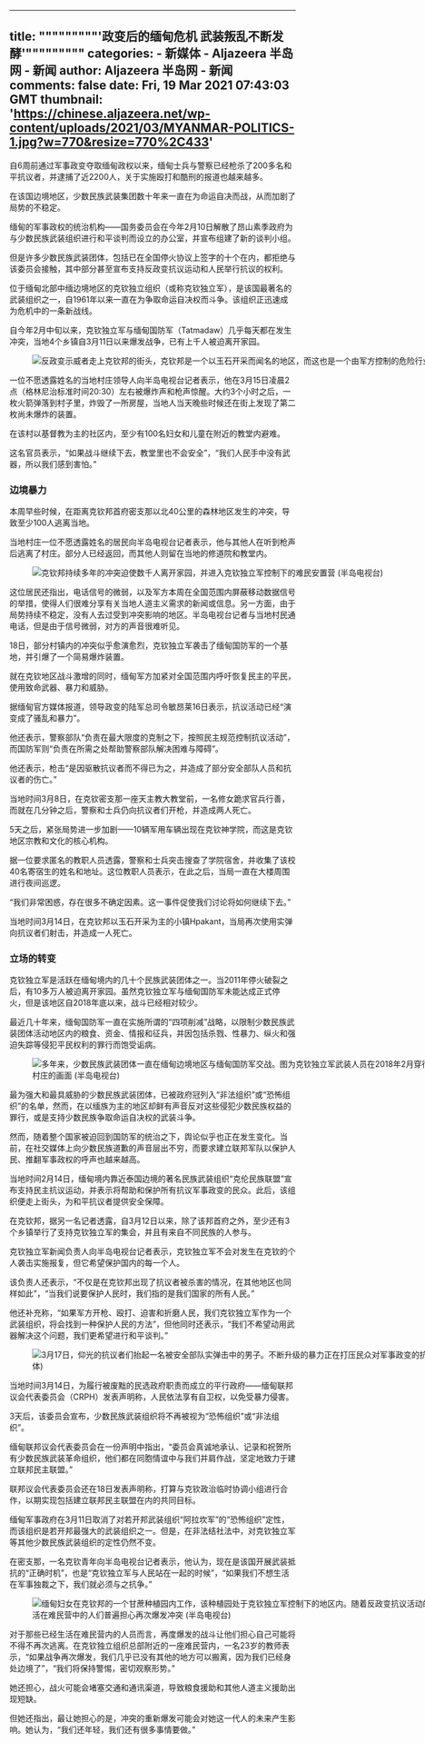 
---
title: """""""""'政变后的缅甸危机 武装叛乱不断发酵'"""""""""
categories: 
    - 新媒体
    - Aljazeera 半岛网 - 新闻
author: Aljazeera 半岛网 - 新闻
comments: false
date: Fri, 19 Mar 2021 07:43:03 GMT
thumbnail: 'https://chinese.aljazeera.net/wp-content/uploads/2021/03/MYANMAR-POLITICS-1.jpg?w=770&resize=770%2C433'
---

<div>   
<p>自6周前通过军事政变夺取缅甸政权以来，缅甸士兵与警察已经枪杀了200多名和平抗议者，并逮捕了近2200人，关于实施殴打和酷刑的报道也越来越多。</p>
<p>在该国边境地区，少数民族武装集团数十年来一直在为命运自决而战，从而加剧了局势的不稳定。</p>
<p>缅甸的军事政权的统治机构——国务委员会在今年2月10日解散了昂山素季政府为与少数民族武装组织进行和平谈判而设立的办公室，并宣布组建了新的谈判小组。</p>
<p>但是许多少数民族武装团体，包括已在全国停火协议上签字的十个在内，都拒绝与该委员会接触，其中部分甚至宣布支持反政变抗议运动和人民举行抗议的权利。</p>
<p>位于缅甸北部中缅边境地区的克钦独立组织（或称克钦独立军），是该国最著名的武装组织之一，自1961年以来一直在为争取命运自决权而斗争。该组织正迅速成为危机中的一条新战线。</p>
<p>自今年2月中旬以来，克钦独立军与缅甸国防军（Tatmadaw）几乎每天都在发生冲突，当地4个乡镇自3月11日以来爆发战争，已有上千人被迫离开家园。</p>
<figure id="attachment_180089" style="width:770px" class="wp-caption aligncenter"><img class="size-fantasia-770 wp-image-180089" src="https://chinese.aljazeera.net/wp-content/uploads/2021/03/MYANMAR-POLITICS-1.jpg?w=770&resize=770%2C433" data-recalc-dims="1" referrerpolicy="no-referrer">反政变示威者走上克钦邦的街头，克钦邦是一个以玉石开采而闻名的地区，而这也是一个由军方控制的危险行业 (路透社)</figure>
<p>一位不愿透露姓名的当地村庄领导人向半岛电视台记者表示，他在3月15日凌晨2点（格林尼治标准时间20:30）左右被爆炸声和枪声惊醒。大约3个小时之后，一枚火箭弹落到村子里，炸毁了一所房屋，当地人当天晚些时候还在街上发现了第二枚尚未爆炸的装置。</p>
<p>在该村以基督教为主的社区内，至少有100名妇女和儿童在附近的教堂内避难。</p>
<p>这名官员表示，“如果战斗继续下去，教堂里也不会安全”，“我们人民手中没有武器，所以我们感到害怕。”</p>
<h3>边境暴力</h3>
<p>本周早些时候，在距离克钦邦首府密支那以北40公里的森林地区发生的冲突，导致至少100人逃离当地。</p>
<p>当地村庄一位不愿透露姓名的居民向半岛电视台记者表示，他与其他人在听到枪声后逃离了村庄。部分人已经返回，而其他人则留在当地的修道院和教堂内。</p>
<figure id="attachment_180093" style="width:770px" class="wp-caption aligncenter"><img class="size-fantasia-770 wp-image-180093" src="https://chinese.aljazeera.net/wp-content/uploads/2021/03/A-woman-carries-firewood-in-Bum-Tsit-displaced-person-camp-in-an-area-on-the-border-of-Kachin-State-and-China-under-control-of-the-Kachin-Independence-Organization_Ring-Nu-Awng.jpg?w=770&resize=770%2C578" data-recalc-dims="1" referrerpolicy="no-referrer">克钦邦持续多年的冲突迫使数千人离开家园，并进入克钦独立军控制下的难民安置营 (半岛电视台)</figure>
<p>这位居民还指出，电话信号的微弱，以及军方本周在全国范围内屏蔽移动数据信号的举措，使得人们很难分享有关当地人道主义需求的新闻或信息。另一方面，由于局势持续不稳定，没有人去过受到冲突影响的地区。半岛电视台记者与当地村民通电话，但是由于信号微弱，对方的声音很难听见。</p>
<p>18日，部分村镇内的冲突似乎愈演愈烈，克钦独立军袭击了缅甸国防军的一个基地，并引爆了一个简易爆炸装置。</p>
<p>就在克钦地区战斗激增的同时，缅甸军方加紧对全国范围内呼吁恢复民主的平民，使用致命武器、暴力和威胁。</p>
<p>据缅甸官方媒体报道，领导政变的陆军总司令敏昂莱16日表示，抗议活动已经“演变成了骚乱和暴力”。</p>
<p>他还表示，警察部队“负责在最大限度的克制之下，按照民主规范控制抗议活动”，而国防军则“负责在所需之处帮助警察部队解决困难与障碍”。</p>
<p>他还表示，枪击“是因驱散抗议者而不得已为之，并造成了部分安全部队人员和抗议者的伤亡。”</p>
<p>当地时间3月8日，在克钦密支那一座天主教大教堂前，一名修女跪求官兵行善，而就在几分钟之后，警察和士兵仍向抗议者们开枪，并造成两人死亡。</p>
<p>5天之后，紧张局势进一步加剧——10辆军用车辆出现在克钦神学院，而这是克钦地区宗教和文化的核心机构。</p>
<p>据一位要求匿名的教职人员透露，警察和士兵突击搜查了学院宿舍，并收集了该校40名寄宿生的姓名和地址。这位教职人员表示，在此之后，当局一直在大楼周围进行夜间巡逻。</p>
<p>“我们非常困惑，存在很多不确定因素。这一事件促使我们讨论将如何继续下去。”</p>
<p>当地时间3月14日，在克钦邦以玉石开采为主的小镇Hpakant，当局再次使用实弹向抗议者们射击，并造成一人死亡。</p>
<h3>立场的转变</h3>
<p>克钦独立军是活跃在缅甸境内的几十个民族武装团体之一。当2011年停火破裂之后，有10多万人被迫离开家园。虽然克钦独立军与缅甸国防军未能达成正式停火，但是该地区自2018年底以来，战斗已经相对较少。</p>
<p>最近几十年来，缅甸国防军一直在实施所谓的“四项削减”战略，以限制少数民族武装团体活动地区内的粮食、资金、情报和征兵，并因包括杀戮、性暴力、纵火和强迫失踪等侵犯平民权利的罪行而饱受诟病。</p>
<figure id="attachment_180097" style="width:770px" class="wp-caption aligncenter"><img class="size-fantasia-770 wp-image-180097" src="https://chinese.aljazeera.net/wp-content/uploads/2021/03/myanmar-4.jpg?w=770&resize=770%2C513" data-recalc-dims="1" referrerpolicy="no-referrer">多年来，少数民族武装团体一直在缅甸边境地区与缅甸国防军交战。图为克钦独立军武装人员在2018年2月穿行克钦邦某村庄的画面 (半岛电视台)</figure>
<p>最为强大和最具威胁的少数民族武装团体，已被政府冠列入“非法组织”或“恐怖组织”的名单，然而，在以缅族为主的地区却鲜有声音反对这些侵犯少数民族权益的罪行，或是支持少数民族争取命运自决权的武装斗争。</p>
<p>然而，随着整个国家被迫回到国防军的统治之下，舆论似乎也正在发生变化。当前，在社交媒体上向少数民族道歉的声音层出不穷，而要求建立联邦军队以保护人民、推翻军事政权的呼声也越来越高。</p>
<p>当地时间2月14日，缅甸境内靠近泰国边境的著名民族武装组织“克伦民族联盟”宣布支持民主抗议运动，并表示将帮助和保护所有抗议军事政变的民众。此后，该组织便走上街头，为和平抗议者提供安全保障。</p>
<p>在克钦邦，据另一名记者透露，自3月12日以来，除了该邦首府之外，至少还有3个乡镇举行了支持克钦独立军的集会，并且有来自不同民族的人参与。</p>
<p>克钦独立军新闻负责人向半岛电视台记者表示，克钦独立军不会对发生在克钦的个人袭击实施报复，但它希望保护国内的每一个人。</p>
<p>该负责人还表示，“不仅是在克钦邦出现了抗议者被杀害的情况，在其他地区也同样如此”，“当我们说要保护人民时，我们指的是我们国家的所有人民。”</p>
<p>他还补充称，“如果军方开枪、殴打、迫害和折磨人民，我们克钦独立军作为一个武装组织，将会找到一种保护人民的方法”，但他同时还表示，“我们不希望动用武器解决这个问题，我们更希望进行和平谈判。”</p>
<figure id="attachment_180101" style="width:770px" class="wp-caption aligncenter"><img class="size-fantasia-770 wp-image-180101" src="https://chinese.aljazeera.net/wp-content/uploads/2021/03/myanmar-2-1.jpg?w=770&resize=770%2C513" data-recalc-dims="1" referrerpolicy="no-referrer">3月17日，仰光的抗议者们抬起一名被安全部队实弹击中的男子。不断升级的暴力正在打压民众对军事政变的抗议 (法国媒体)</figure>
<p>当地时间3月14日，为履行被废黜的民选政府职责而成立的平行政府——缅甸联邦议会代表委员会（CRPH）发表声明称，人民依法享有自卫权，以免受暴力侵害。</p>
<p>3天后，该委员会宣布，少数民族武装组织将不再被视为“恐怖组织”或“非法组织”。</p>
<p>缅甸联邦议会代表委员会在一份声明中指出，“委员会真诚地承认、记录和祝贺所有少数民族武装革命组织，他们都在同胞情谊中与我们并肩作战，坚定地致力于建立联邦民主联盟。”</p>
<p>联邦议会代表委员会还在18日发表声明称，打算与克钦政治临时协调小组进行合作，以期实现包括建立联邦民主联盟在内的共同目标。</p>
<p>缅甸军事政府在3月11日取消了对若开邦武装组织“阿拉坎军”的“恐怖组织”定性，而该组织是若开邦最强大的武装组织之一。但是，在非法结社法中，对克钦独立军等其他少数民族武装组织的定性仍然不变。</p>
<p>在密支那，一名克钦青年向半岛电视台记者表示，他认为，现在是该国开展武装抵抗的“正确时机”，也是“克钦独立军与人民站在一起的时候”，“如果我们不想生活在军事独裁之下，我们就必须与之抗争。”</p>
<figure id="attachment_180106" style="width:770px" class="wp-caption aligncenter"><img class="size-fantasia-770 wp-image-180106" src="https://chinese.aljazeera.net/wp-content/uploads/2021/03/Kachin-Independence-Organization_Ring-Nu-Awng-1.jpg?w=770&resize=770%2C513" data-recalc-dims="1" referrerpolicy="no-referrer">缅甸妇女在克钦邦的一个甘蔗种植园内工作，该种植园处于克钦独立军控制下的地区内。随着反政变抗议活动的持续，生活在难民营中的人们普遍担心再次爆发冲突 (半岛电视台)</figure>
<p>对于那些已经生活在难民营内的人员而言，再度爆发的战斗让他们担心自己可能将不得不再次逃离。在克钦独立组织总部附近的一座难民营内，一名23岁的教师表示，“如果战争再次爆发，我们几乎已没有其他的地方可以搬离，因为我们已经身处边境了”，“我们将保持警惕，密切观察形势。”</p>
<p>她还担心，战火可能会堵塞交通和通讯渠道，导致粮食援助和其他人道主义援助出现短缺。</p>
<p>但她还指出，最让她担心的是，冲突的重新爆发可能会对她这一代人的未来产生影响。她认为，“我们还年轻，我们还有很多事情要做。”</p>
  
</div>
            